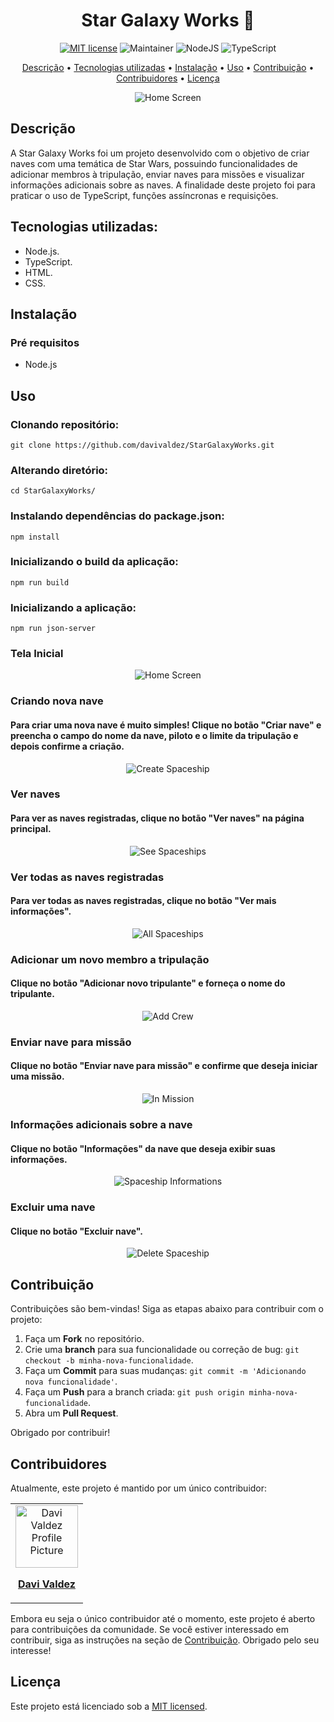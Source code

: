 <h1 align="center" style="font-weight: bold;">Star Galaxy Works 🌌</h1>

<div align="center">

[![MIT license](https://img.shields.io/badge/License-MIT-green.svg)](https://lbesson.mit-license.org/)
![Maintainer](https://img.shields.io/badge/maintainer-yes-green)
![NodeJS](https://img.shields.io/badge/node.js-6DA55F?style=for-the-badge&logo=node.js&logoColor=white)
![TypeScript](https://img.shields.io/badge/typescript-%23323330.svg?style=for-the-badge&logo=typescript&logoColor=%231572B6)

</div>

<p align="center">
 <a href="#descrição">Descrição</a> • 
 <a href="#tecnologias-utilizadas">Tecnologias utilizadas</a> • 
 <a href="#instalação">Instalação</a> • 
 <a href="#uso">Uso</a> •
 <a href="#contribuição">Contribuição</a> •
 <a href="#contribuidores">Contribuidores</a> •
 <a href="#licença">Licença</a> 
</p>

<p align="center">
    <img src="./previews/home.PNG" alt="Home Screen">
</p>

## Descrição

A Star Galaxy Works foi um projeto desenvolvido com o objetivo de criar naves com uma temática de Star Wars, possuindo funcionalidades de adicionar membros à tripulação, enviar naves para missões e visualizar informações adicionais sobre as naves. A finalidade deste projeto foi para praticar o uso de TypeScript, funções assíncronas e requisições.

## Tecnologias utilizadas:

- Node.js.
- TypeScript.
- HTML.
- CSS.

## Instalação

### Pré requisitos

- Node.js

## Uso

### Clonando repositório:

    git clone https://github.com/davivaldez/StarGalaxyWorks.git

### Alterando diretório:

    cd StarGalaxyWorks/

### Instalando dependências do package.json:

    npm install

### Inicializando o build da aplicação:

    npm run build

### Inicializando a aplicação:

    npm run json-server

### Tela Inicial

<p align="center">
    <img src="./previews/home.PNG" alt="Home Screen">
</p>

### Criando nova nave

#### Para criar uma nova nave é muito simples! Clique no botão "Criar nave" e preencha o campo do nome da nave, piloto e o limite da tripulação e depois confirme a criação.

<p align="center">
    <img src="./previews/create-spaceship.PNG" alt="Create Spaceship">
</p>

### Ver naves

#### Para ver as naves registradas, clique no botão "Ver naves" na página principal.

<p align="center">
    <img src="./previews/spaceship-card.PNG" alt="See Spaceships">
</p>

### Ver todas as naves registradas

#### Para ver todas as naves registradas, clique no botão "Ver mais informações".

<p align="center">
    <img src="./previews/all-spaceships.PNG" alt="All Spaceships">
</p>

### Adicionar um novo membro a tripulação

#### Clique no botão "Adicionar novo tripulante" e forneça o nome do tripulante.

<p align="center">
    <img src="./previews/add-crew.PNG" alt="Add Crew">
</p>

### Enviar nave para missão

#### Clique no botão "Enviar nave para missão" e confirme que deseja iniciar uma missão.

<p align="center">
    <img src="./previews/in-mission.PNG" alt="In Mission">
</p>

### Informações adicionais sobre a nave

#### Clique no botão "Informações" da nave que deseja exibir suas informações.

<p align="center">
    <img src="./previews/spaceship-informations.PNG" alt="Spaceship Informations">
</p>

### Excluir uma nave

#### Clique no botão "Excluir nave".

<p align="center">
    <img src="./previews/delete-spaceship.PNG" alt="Delete Spaceship">
</p>

## Contribuição

Contribuições são bem-vindas! Siga as etapas abaixo para contribuir com o projeto:

1. Faça um **Fork** no repositório.
2. Crie uma **branch** para sua funcionalidade ou correção de bug: `git checkout -b minha-nova-funcionalidade`.
3. Faça um **Commit** para suas mudanças: `git commit -m 'Adicionando nova funcionalidade'`.
4. Faça um **Push** para a branch criada: `git push origin minha-nova-funcionalidade`.
5. Abra um **Pull Request**.

Obrigado por contribuir!

## Contribuidores

Atualmente, este projeto é mantido por um único contribuidor:

<table>
  <tr>
    <td align="center">
      <a href="https://github.com/davivaldez">
        <img src="https://avatars.githubusercontent.com/u/131072655?v=4" width="100px;" alt="Davi Valdez Profile Picture"/><br>
        <p>
          <b>Davi Valdez</b>
        </p>
      </a>
    </td>
  </tr>
</table>

Embora eu seja o único contribuidor até o momento, este projeto é aberto para contribuições da comunidade. Se você estiver interessado em contribuir, siga as instruções na seção de [Contribuição](#contribuição). Obrigado pelo seu interesse!

## Licença

Este projeto está licenciado sob a [MIT licensed](./LICENSE).

